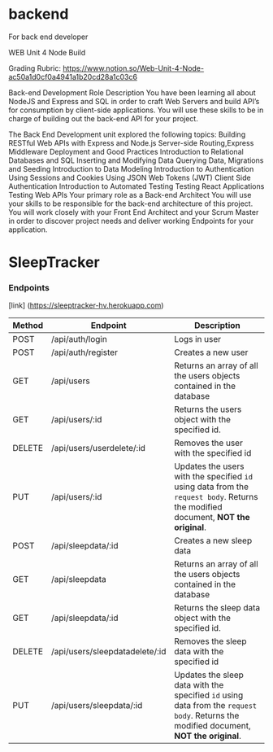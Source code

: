 # backend
For back end developer

WEB Unit 4 Node Build

Grading Rubric: https://www.notion.so/Web-Unit-4-Node-ac50a1d0cf0a4941a1b20cd28a1c03c6

Back-end Development Role Description
You have been learning all about NodeJS and Express and SQL in order to craft Web Servers and build API’s for consumption by client-side applications. You will use these skills to be in charge of building out the back-end API for your project.

The Back End Development unit explored the following topics:
Building RESTful Web APIs with Express and Node.js
Server-side Routing,Express Middleware
Deployment and Good Practices
Introduction to Relational Databases and SQL
Inserting and Modifying Data
Querying Data, Migrations and Seeding
Introduction to Data Modeling
Introduction to Authentication
Using Sessions and Cookies
Using JSON Web Tokens (JWT)
Client Side Authentication
Introduction to Automated Testing
Testing React Applications
Testing Web APIs
Your primary role as a Back-end Architect
You will use your skills to be responsible for the back-end architecture of this project. You will work closely with your Front End Architect and your Scrum Master in order to discover project needs and deliver working Endpoints for your application.

# SleepTracker

### Endpoints

[link]
(https://sleeptracker-hv.herokuapp.com)

| Method | Endpoint                | Description                                                                                                                                                                 |
| ------ | ----------------------- | --------------------------------------------------------------------------------------------------------------------------------------------------------------------------- |
| POST   | /api/auth/login              | Logs in user                                                                                                         |
| POST   | /api/auth/register | Creates a new user                                                                   |
| GET    | /api/users              | Returns an array of all the users objects contained in the database                                                                                                        |
| GET    | /api/users/:id          | Returns the users object with the specified id.                                                                                                                              |
| DELETE | /api/users/userdelete/:id          | Removes the user with the specified id |
| PUT    | /api/users/:id         | Updates the users with the specified `id` using data from the `request body`. Returns the modified document, **NOT the original**.                                           |
| POST   | /api/sleepdata/:id | Creates a new sleep data                                                                   |
| GET    | /api/sleepdata            | Returns an array of all the users objects contained in the database                                                                                                        |
| GET    | /api/sleepdata/:id        | Returns the sleep data object with the specified id.                                                                                                                              |
| DELETE | /api/users/sleepdatadelete/:id          | Removes the sleep data with the specified id |
| PUT    | /api/users/sleepdata/:id         | Updates the sleep data with the specified `id` using data from the `request body`. Returns the modified document, **NOT the original**.                                           |
